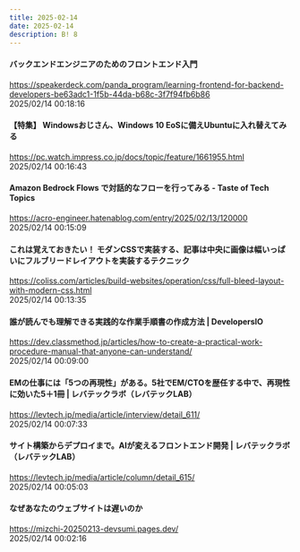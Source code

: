```yaml
---
title: 2025-02-14
date: 2025-02-14
description: B! 8
---
```


#### バックエンドエンジニアのためのフロントエンド入門
https://speakerdeck.com/panda_program/learning-frontend-for-backend-developers-be63adc1-1f5b-44da-b68c-3f7f94fb6b86<br>
2025/02/14 00:18:16<br>


#### 【特集】 Windowsおじさん、Windows 10 EoSに備えUbuntuに入れ替えてみる
https://pc.watch.impress.co.jp/docs/topic/feature/1661955.html<br>
2025/02/14 00:16:43<br>


#### Amazon Bedrock Flows で対話的なフローを行ってみる - Taste of Tech Topics
https://acro-engineer.hatenablog.com/entry/2025/02/13/120000<br>
2025/02/14 00:15:09<br>


#### これは覚えておきたい！ モダンCSSで実装する、記事は中央に画像は幅いっぱいにフルブリードレイアウトを実装するテクニック
https://coliss.com/articles/build-websites/operation/css/full-bleed-layout-with-modern-css.html<br>
2025/02/14 00:13:35<br>


#### 誰が読んでも理解できる実践的な作業手順書の作成方法 | DevelopersIO
https://dev.classmethod.jp/articles/how-to-create-a-practical-work-procedure-manual-that-anyone-can-understand/<br>
2025/02/14 00:09:00<br>


#### EMの仕事には「5つの再現性」がある。5社でEM/CTOを歴任する中で、再現性に効いた5＋1冊 | レバテックラボ（レバテックLAB）
https://levtech.jp/media/article/interview/detail_611/<br>
2025/02/14 00:07:33<br>


#### サイト構築からデプロイまで。AIが変えるフロントエンド開発 | レバテックラボ（レバテックLAB）
https://levtech.jp/media/article/column/detail_615/<br>
2025/02/14 00:05:03<br>


#### なぜあなたのウェブサイトは遅いのか
https://mizchi-20250213-devsumi.pages.dev/<br>
2025/02/14 00:02:16<br>


